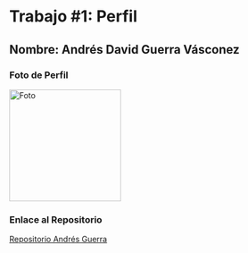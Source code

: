 # Trabajo #1: Perfil

## Nombre: Andrés David Guerra Vásconez

### Foto de Perfil
<img src="https://avatars0.githubusercontent.com/u/8369748?v=3&s=466" alt="Foto" style="width: 200px;"/>

### Enlace al Repositorio
[Repositorio Andrés Guerra](https://github.com/Andreu-95/Tec_Web_Js)
